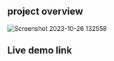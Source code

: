 
<h2>project overview</h2>

![Screenshot 2023-10-26 132558](https://github.com/RickPratihar/Pw-HTMLCSS-Project-2/assets/103872207/6ec11806-11f6-4588-8b0f-755129fcc234)

<h2>Live demo link</h2>
